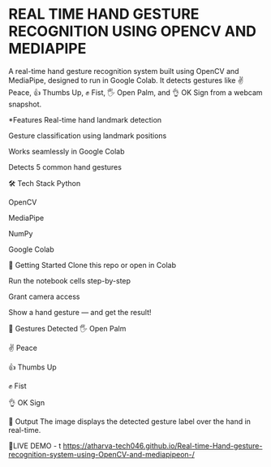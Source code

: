 # REAL TIME HAND GESTURE RECOGNITION USING OPENCV AND MEDIAPIPE 
A real-time hand gesture recognition system built using OpenCV and MediaPipe, designed to run in Google Colab. It detects gestures like ✌ Peace, 👍 Thumbs Up, ✊ Fist, 🖐 Open Palm, and 👌 OK Sign from a webcam snapshot.

*Features
Real-time hand landmark detection

Gesture classification using landmark positions

Works seamlessly in Google Colab

Detects 5 common hand gestures

🛠️ Tech Stack
Python

OpenCV

MediaPipe

NumPy

Google Colab

🚀 Getting Started
Clone this repo or open in Colab

Run the notebook cells step-by-step

Grant camera access

Show a hand gesture — and get the result!

📸 Gestures Detected
🖐 Open Palm

✌ Peace

👍 Thumbs Up

✊ Fist

👌 OK Sign

📂 Output
The image displays the detected gesture label over the hand in real-time.

🔴LIVE DEMO - t https://atharva-tech046.github.io/Real-time-Hand-gesture-recognition-system-using-OpenCV-and-mediapipeon-/


